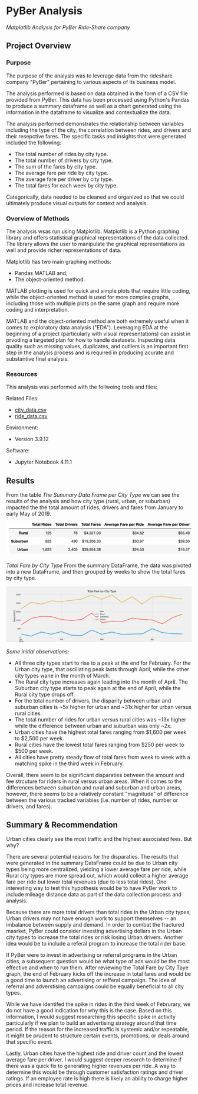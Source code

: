 # PyBer Analysis
*Matplotlib Analysis for PyBer Ride-Share company*

## Project Overview 
### Purpose

The purpose of the analysis was to leverage data from the rideshare company "PyBer" pertaining to various aspects of its business model. 

The analysis performed is based on data obtained in the form of a CSV file provided from PyBer. This data has been processed using Python's Pandas to produce a summary dataframe as well as a chart generated using the information in the dataframe to visualize and contextualize the data. 

The analysis performed demonstrates the relationship between variables including the type of the city, the correlation between rides, and drivers and their resepctive fares. The specific tasks and insights that were generated included the following: 

-	The total number of rides by city type. 
-	The total number of drivers by city type.
-	The sum of the fares by city type.
-	The average fare per ride by city type.
-	The average fare per driver by city type.
-	The total fares for each week by city type. 

Categorically, data needed to be cleaned and organized so that we could ultimately produce visual outputs for context and analysis.

### Overview of Methods
The analysis wsas run using Matplotlib. Matplotlib is a Python graphing library and offers statistical graphical representations of the data collected. The library allows the user to manipulate the graphical representations as well and provide richer representations of data. 

Matplotlib has two main graphing methods: 

- Pandas MATLAB and,
- The object-oriented method. 

MATLAB plotting is used for quick and simple plots that require little coding, while the object-oriented method is used for more complex graphs, including those with multiple plots on the same graph and require more coding and interpretation.

MATLAB and the object-oriented method are both extremely useful when it comes to exploratory data analysis ("EDA"). Leveraging EDA at the beginning of a project (particularly with visual representations) can assist in prvoding a targeted plan for how to handle dastasets. Inspecting data quality such as missing values, duplicates, and outliers is an important first step in the analysis process and is required in producing acurate and substantive final analysis.

### Resources
This analysis was performed with the follwoing tools and files:

Related Files:
- [city_data.csv](Resources/city_data.csv)
- [ride_data.csv](Resources/ride_data.csv)

Environment:
- Version 3.9.12

Software:
- Jupyter Notebook 4.11.1


## Results 
From the table *The Summary Data Frame per City Type* we can see the results of the analysis and how city type (rural, urban, or suburban) impacted the the total amount of rides, drivers and fares from January to early May of 2019.

<p align="center">     
<img src=https://github.com/liamkillingstad/PyBer_Analysis/blob/main/PyBear_Chart.png>

*Total Fare by City Type*
From the summary DataFrame, the data was pivoted into a new DataFrame, and then grouped by weeks to show the total fares by city type.

<p align="center">     
<img src=https://github.com/liamkillingstad/PyBer_Analysis/blob/main/Resources/PyBer_fare_summary.png>
</p>

*Some initial observations:*

- All three city types start to rise to a peak at the end for February. For the Urban city type, that oscillating peak lasts through April, while the other city types wane in the month of March.
- The Rural city type increases again leading into the month of April. The Suburban city type starts to peak again at the end of April, while the Rural city type drops off.
- For the total number of drivers, the disparity between urban and suburban cities is ~5x higher for urban and ~31x higher for urban versus rural cities. 
- The total number of rides for urban versus rural cities was ~13x higher while the difference between urban and suburban was only ~2x. 
- Urban cities have the highest total fares ranging from $1,600 per week to $2,500 per week.
- Rural cities have the lowest total fares ranging from $250 per week to $500 per week.
- All cities have pretty steady flow of total fares from week to week with a matching spike in the third week in February.

Overall, there seem to be significant disparaties between the amount and fee strcuture for riders in rural versus urban areas. When it comes to the differences between suburban and rural and suburban and urban areas, however, there seems to be a relatively constant "magnitude" of difference between the various tracked variables (i.e. number of rides, number or drivers, and fares).

## Summary & Recommendation
Urban cities clearly see the most traffic and the highest associated fees. But why?

There are several potential reasons for the disparaties. The results that were generated in the summary DataFrame could be due to Urban city types being more centralized, yielding a lower average fare per ride, while Rural city types are more spread out, which would collect a higher average fare per ride but lower total revenues (due to less total rides). One interesting way to test this hypothesis would be to have PyBer work to include mileage distance data as part of the data collection process and analysis.

Because there are more total drivers than total rides in the Urban city types, Urban drivers may not have enough work to support themselves -- an imbalance between supply and demand. In order to combat the fractured masrket, PyBer could consider investing advertising dollars in the Urban city types to increase the total rides or risk losing Urban drivers. Another idea would be to include a referal program to increase the total rider base. 

If PyBer were to invest in advertising or referral programs in the Urban cities, a subsequent question would be what type of ads would be the most effective and when to run them. After reviewing the Total Fare by City Tpye graph, the end of February kicks off the increase in total fares and would be a good time to launch an advertising or refferal campaign. The idea of referral and adverstising campaigns could be equally beneficial to all city types.

While we have identifed the spike in rides in the third week of Februrary, we do not have a good indication for why this is the case. Based on this information, I would suggest researching this specific spike in activity particularly if we plan to build an advertising strategy around that time period. If the reason for the increased traffic is systemic and/or repeatable, it might be prudent to structure certain events, promotions, or deals around that specific event.

Lastly, Urban cities have the highest ride and driver count and the lowest average fare per driver. I would suggest deeper research to determine if there was a quick fix to generating higher revenues per ride. A way to determine this would be through customer satisfaction ratings and driver ratings. If an  employee rate is high there is likely an ability to charge higher prices and increase total revenue.
